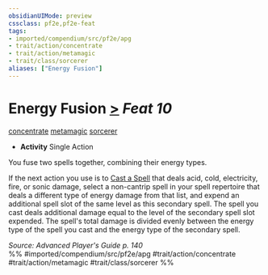```yaml
---
obsidianUIMode: preview
cssclass: pf2e,pf2e-feat
tags:
- imported/compendium/src/pf2e/apg
- trait/action/concentrate
- trait/action/metamagic
- trait/class/sorcerer
aliases: ["Energy Fusion"]
---
```

# Energy Fusion  [>](chapter-9-playing-the-game.md#Actions "Single Action") *Feat 10*  
[concentrate](concentrate.md)  [metamagic](metamagic.md)  [sorcerer](rules/traits/sorcerer.md)  

- **Activity** Single Action

You fuse two spells together, combining their energy types.

If the next action you use is to [Cast a Spell](cast-a-spell.md) that deals acid, cold, electricity, fire, or sonic damage, select a non-cantrip spell in your spell repertoire that deals a different type of energy damage from that list, and expend an additional spell slot of the same level as this secondary spell. The spell you cast deals additional damage equal to the level of the secondary spell slot expended. The spell's total damage is divided evenly between the energy type of the spell you cast and the energy type of the secondary spell.

*Source: Advanced Player's Guide p. 140*  
%% #imported/compendium/src/pf2e/apg #trait/action/concentrate #trait/action/metamagic #trait/class/sorcerer %%